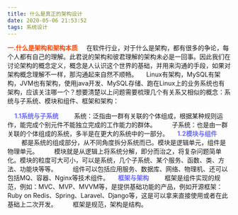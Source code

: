 ```yaml
---
title: 什么是真正的架构设计
date: 2020-05-06 21:53:52
tags: 系统设计
---
```

<b style="color: orangered">一.什么是架构和架构本质</b>
&nbsp;&nbsp;&nbsp;&nbsp;在软件行业，对于什么是架构，都有很多的争论，每个人都有自己的理解。此君说的架构和彼君理解的架构未必是一回事。因此我们在讨论架构的概念定义，概念是人认识这个世界的基础，并用来沟通的手段，如果对架构概念理解不一样，那沟通起来自然不顺畅。
&nbsp;&nbsp;&nbsp;&nbsp;Linux有架构，MySQL有架构，JVM也有架构，使用java开发、MySQL存储、跑在Linux上的业务系统也有架构，应该关注哪一个？想要清楚以上问题需要梳理几个有关系又相似的概念：系统与子系统、模块和组件、框架和架构：
<!-- more -->
&nbsp;&nbsp;&nbsp;&nbsp;<b style="color: #6A6AFF">1.1系统与子系统</b>
&nbsp;&nbsp;&nbsp;&nbsp;&nbsp;&nbsp;&nbsp;&nbsp;系统：泛指由一群有关联的个体组成，根据某种规则运作，能完成个别元件不能独立完成的工作能力的群体。
&nbsp;&nbsp;&nbsp;&nbsp;&nbsp;&nbsp;&nbsp;&nbsp;子系统：也是由一群关联的个体组成的系统，多半是在更大的系统中的一部分。
&nbsp;&nbsp;&nbsp;&nbsp;<b style="color: #6A6AFF">1.2模块与组件</b>
&nbsp;&nbsp;&nbsp;&nbsp;&nbsp;&nbsp;&nbsp;&nbsp;都是系统的组成部分，从不同角度拆分系统而已。模块是逻辑单元，组件是物理单元。
&nbsp;&nbsp;&nbsp;&nbsp;&nbsp;&nbsp;&nbsp;&nbsp;模块就是从逻辑上将系统分解，即分而治之，将复杂问题简单化。模块的粒度可大可小，可以是系统，几个子系统、某个服务、函数、类、方法、功能块等等。
&nbsp;&nbsp;&nbsp;&nbsp;&nbsp;&nbsp;&nbsp;&nbsp;组件可以包括应用服务、数据库、网络、物理机、还可以包括MQ、容器、Nginx等技术组件。
&nbsp;&nbsp;&nbsp;&nbsp;<b style="color: #6A6AFF">框架与架构</b>
&nbsp;&nbsp;&nbsp;&nbsp;&nbsp;&nbsp;&nbsp;&nbsp;框架是组件实现的规范，例如：MVC、MVP、MVVM等，是提供基础功能的产品，例如开源框架：Ruby on Redis、Spring、Laravel、Django等，这是可以拿来直接使用或者在此基础上二次开发。
&nbsp;&nbsp;&nbsp;&nbsp;&nbsp;&nbsp;&nbsp;&nbsp;框架是规范，架构是结构。